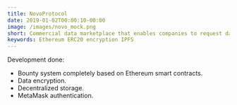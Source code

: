 ```yaml
---
title: NovoProtocol
date: 2019-01-02T00:00:10-00:00
image: /images/novo_mock.png
short: Commercial data marketplace that enables companies to request data on others anywhere in the world.    
keywords: Ethereum ERC20 encryption IPFS
---
```


Development done:

- Bounty system completely based on Ethereum smart contracts.
- Data encryption.
- Decentralized storage.
- MetaMask authentication.